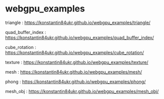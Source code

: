 # webgpu_examples

triangle : https://konstantin84ukr.github.io/webgpu_examples/triangle/

quad_buffer_index : https://konstantin84ukr.github.io/webgpu_examples/quad_buffer_index/

cube_rotation : https://konstantin84ukr.github.io/webgpu_examples/cube_rotation/

texture : https://konstantin84ukr.github.io/webgpu_examples/texture/

mesh : https://konstantin84ukr.github.io/webgpu_examples/mesh/

phong : https://konstantin84ukr.github.io/webgpu_examples/phong/

mesh_obj : https://konstantin84ukr.github.io/webgpu_examples/mesh_obj/
